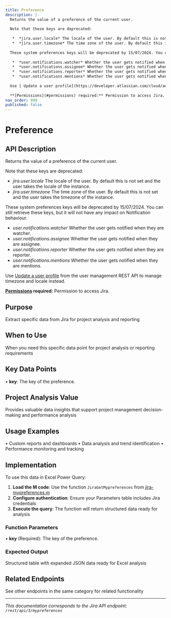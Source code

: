```yaml
---
title: Preference
description: |-
  Returns the value of a preference of the current user.
  
  Note that these keys are deprecated:
  
   *  *jira.user.locale* The locale of the user. By default this is not set and the user takes the locale of the instance.
   *  *jira.user.timezone* The time zone of the user. By default this is not set and the user takes the timezone of the instance.
  
  These system preferences keys will be deprecated by 15/07/2024. You can still retrieve these keys, but it will not have any impact on Notification behaviour.
  
   *  *user.notifications.watcher* Whether the user gets notified when they are watcher.
   *  *user.notifications.assignee* Whether the user gets notified when they are assignee.
   *  *user.notifications.reporter* Whether the user gets notified when they are reporter.
   *  *user.notifications.mentions* Whether the user gets notified when they are mentions.
  
  Use [ Update a user profile](https://developer.atlassian.com/cloud/admin/user-management/rest/#api-users-account-id-manage-profile-patch) from the user management REST API to manage timezone and locale instead.
  
  **[Permissions](#permissions) required:** Permission to access Jira.
nav_order: 999
published: false
---
```


# Preference

## API Description
Returns the value of a preference of the current user.

Note that these keys are deprecated:

 *  *jira.user.locale* The locale of the user. By default this is not set and the user takes the locale of the instance.
 *  *jira.user.timezone* The time zone of the user. By default this is not set and the user takes the timezone of the instance.

These system preferences keys will be deprecated by 15/07/2024. You can still retrieve these keys, but it will not have any impact on Notification behaviour.

 *  *user.notifications.watcher* Whether the user gets notified when they are watcher.
 *  *user.notifications.assignee* Whether the user gets notified when they are assignee.
 *  *user.notifications.reporter* Whether the user gets notified when they are reporter.
 *  *user.notifications.mentions* Whether the user gets notified when they are mentions.

Use [ Update a user profile](https://developer.atlassian.com/cloud/admin/user-management/rest/#api-users-account-id-manage-profile-patch) from the user management REST API to manage timezone and locale instead.

**[Permissions](#permissions) required:** Permission to access Jira.

## Purpose
Extract specific data from Jira for project analysis and reporting

## When to Use
When you need this specific data point for project analysis or reporting requirements

## Key Data Points
• **key**: The key of the preference.

## Project Analysis Value
Provides valuable data insights that support project management decision-making and performance analysis

## Usage Examples
• Custom reports and dashboards
• Data analysis and trend identification
• Performance monitoring and tracking

## Implementation
To use this data in Excel Power Query:

1. **Load the M code**: Use the function `JiraGetMypreferences` from [jira-mypreferences.m](../assets/jira-mypreferences.m)
2. **Configure authentication**: Ensure your Parameters table includes Jira credentials
3. **Execute the query**: The function will return structured data ready for analysis

### Function Parameters
• **key** (Required): The key of the preference.

### Expected Output
Structured table with expanded JSON data ready for Excel analysis

## Related Endpoints
See other endpoints in the same category for related functionality

---
*This documentation corresponds to the Jira API endpoint: `/rest/api/3/mypreferences`*
